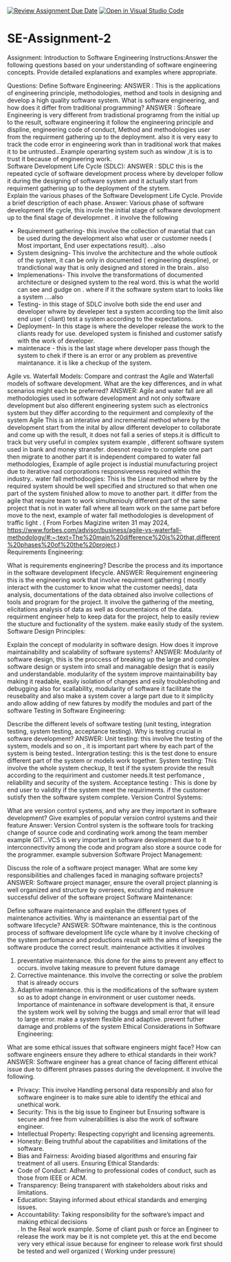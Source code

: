 [![Review Assignment Due Date](https://classroom.github.com/assets/deadline-readme-button-24ddc0f5d75046c5622901739e7c5dd533143b0c8e959d652212380cedb1ea36.svg)](https://classroom.github.com/a/-ucQIGTc)
[![Open in Visual Studio Code](https://classroom.github.com/assets/open-in-vscode-718a45dd9cf7e7f842a935f5ebbe5719a5e09af4491e668f4dbf3b35d5cca122.svg)](https://classroom.github.com/online_ide?assignment_repo_id=15239967&assignment_repo_type=AssignmentRepo)
# SE-Assignment-2
Assignment: Introduction to Software Engineering
Instructions:Answer the following questions based on your understanding of software engineering concepts. Provide detailed explanations and examples where appropriate.

Questions:
Define Software Engineering: 
ANSWER : 
This is the applications of engineering principle, methodologies, method and tools in designing and develop a high quality software system.
What is software engineering, and how does it differ from traditional programming?
  ANSWER :
   Softeare Engineering is very different from tradistional programng from the initial up to the result, software engineering it follow the engineering principle and displine, engineering code of conduct, Method and methodologies user from the requirment gathering up to the deployment. also it is very easy to track the code error in engineering work than in traditional work that makes it to be untrusted...Example operarting system such as window ,it is is to trust it because of engineering work.                                                                    
Software Development Life Cycle (SDLC):
 ANSWER :
  SDLC this is the repeated cycle of software development process where by developer follow it during the designing of software system and it actually start from requirment gathering up to the deployment of the stytem.                                                                                                                                            
Explain the various phases of the Software Development Life Cycle. Provide a brief description of each phase. 
Answer:
Various phase of software development life cycle, this invole the initial stage of software devolopment up to the final stage of developmnet . it involve the following                                                                
- Requirement gathering- this involve the collection of maretial that can be used during the development also what user or customer needs ( Most important, End user expectations result). ..also                                                                     
- System designing- This involve the architecture and the whole outlook of the system, it can be only in documented ( engineering despline), or trandictional way that is only designed and stored in the brain.. also                                                                      
- Implemenations- This involve the transformations of documented architecture or designed system to the real word. this is what the world can see and gudge on . where if it the software system start to looks like a system ....also                                                                       
- Testing- in this stage of SDLC involve both side the end user and developer whwre by develeper test a system according top the limit also end user ( cliant) test a system according to the expectations.
- Deployment-  In this stage is where the developer release the work to the cliants ready for use. developed system is finished and customer satisfy with the work of developer.
- maintenace - this is the last stage where developer pass though the system to chek if there is an error or any problem as preventive maintanance. it is like a checkup of the system.

Agile vs. Waterfall Models:
Compare and contrast the Agile and Waterfall models of software development. What are the key differences, and in what scenarios might each be preferred? 
ANSWER:
Agile and water fall are all methodologies used in software development and not only software development but also different engineering system such as electronics system but they differ according to the requirment and complexity of the system
Agile
This is an interative and incremental method where by the development start from the inital by allow different developer to collaborate and come up with the result, it does not fall a series of steps.it is difficult to track but very useful in complex system example , different software system used in bank and money stransfer. doesnot require to complete one part then migrate to another part it is independent compared to water fall methodologies,  Example of agile project is industial munufacturing project due to iterative nad corporations responsiveness required within the industry..
water fall methodoogies:
This is the Linear method where by the required system should be well specified and structured so that when one part of the system finished allow to move to another part. it differ from the agile that require team to work simulteniouly different part of the same project that is not in water fall where all team work on the same part before move to the next, example of water fall methodologies is development of traffic light .     ( From Forbes Magizine writen 31 may 2024, https://www.forbes.com/advisor/business/agile-vs-waterfall-methodology/#:~:text=The%20main%20difference%20is%20that,different%20phases%20of%20the%20project.)        
Requirements Engineering:

What is requirements engineering? Describe the process and its importance in the software development lifecycle.
ANSWER:
Requirement engineering this is the engineering work that involve requirment gathering ( mostly interact with the customer to know what the customer needs), data analysis, documentations of the data obtained also involve collections of tools and program for the project. It involve the gathering of the meeting, elicitations analysis of data as well as documentaions of the data. requirment engineer help to keep data for the project, help to easily review the stucture and fuctionality of the system. make easily study of the system.
Software Design Principles:

Explain the concept of modularity in software design. How does it improve maintainability and scalability of software systems? 
ANSWER:
Modularity of software design, this is the proccess of breaking up the large and complex software design or system into small and managable design that is easily and understandable. modularity of the system improve maintainability bay making it readable, easily isolation of changes and esily troubleshoting and debugging also for scallability, modularity of software it facilitate the reusebality and also make a system cover a large part due to it simplicity ando allow adding of new fatures by modify the modules and part of the software
Testing in Software Engineering:

Describe the different levels of software testing (unit testing, integration testing, system testing, acceptance testing). Why is testing crucial in software development? 
ANSWER:
Unit testing: this involve the testing of the system, models and so on , it is important part where by each part of the system is being tested..
Intergration testing: this is the test done to ensure different part of the system or models work together.
System testing: This involve the whole system checkup, It test if the system provide the result according to the requiriment and customer needs.It test perfomance , reliability and security of the system.
Acceptance testing : This is done by end user to validity if the system meet the requiriments. if the customer sutisfy then the software system complete.
Version Control Systems:

What are version control systems, and why are they important in software development? Give examples of popular version control systems and their feature
Answer:
Version Control system is the software tools for tracking change of source code and cordinating work among the team member example GIT...VCS is very important in software development due to it interconnectivity among the code and program also store a source code for the programmer. example subversion
Software Project Management:

Discuss the role of a software project manager. What are some key responsibilities and challenges faced in managing software projects?  ANSWER:                                                                   Software project manager, ensure the  overall project planning is well organized and structure by oversees, excuting and makesure successful deliver of the software project
Software Maintenance:

Define software maintenance and explain the different types of maintenance activities. Why is maintenance an essential part of the software lifecycle?
ANSWER:
SOftware maintenance, this is the continous process of software development life cycle whare by it involve checking of the system perfomance and productions result with the aims of keeping the software produce the correct result. maintenance activities it involves
1. preventative maintenance. this done for the aims to prevent any effect to occurs. involve taking measure to prevent future damage
2. Corrective maintenance. this involve the correcting or solve the problem that is already occurs
3. Adaptive maintenance. this is the modifications of the software system so as to adopt change in environment or user customer needs.   Importance of maintenance in software development is that, it ensure the system work well by solving the buggs and small error that will lead to large error. make a system flexible and adaptive. prevent futher damage and problems of the system
Ethical Considerations in Software Engineering:

What are some ethical issues that software engineers might face? How can software engineers ensure they adhere to ethical standards in their work?
ANSWER:
Software engineer has a great chance of facing different ethical issue due to different phrases passes during the development. it involve the following.
 - Privacy: This involve Handling personal data responsibly and also for software engineer is to make sure able to identify the ethical and unethical work.
- Security: This is the big issue to Engineer but Ensuring software is secure and free from vulnerabilities is also the work of software engineer.
- Intellectual Property: Respecting copyright and licensing agreements.
- Honesty: Being truthful about the capabilities and limitations of the software.
- Bias and Fairness: Avoiding biased algorithms and ensuring fair treatment of all users.
Ensuring Ethical Standards:
- Code of Conduct: Adhering to professional codes of conduct, such as those from IEEE or ACM.
- Transparency: Being transparent with stakeholders about risks and limitations.
- Education: Staying informed about ethical standards and emerging issues.
- Accountability: Taking responsibility for the software’s impact and making ethical decisions                               
.
In the Real work example. Some of cliant push or force an Engineer to release the work may be it is not complete yet. this at the end become very very ethical issue because for engineer to release work first should be tested and well organized ( Working under pressure)
